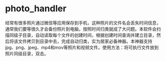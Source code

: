 # photo_handler
经常有很多照片通过微信等应用保存到手机，这种照片的文件名会丢失时间信息，通常我们要等很久才会备份照片到电脑，按照时间归类就成了大问题。本软件会扫描同级子目录，自动读取每个文件的创建时间，根据创建时间查询并建立目录，然后将该文件拷贝到目录中去，完成自动归类，实为居家必备神器。本神器支持jpg、png、jpeg、mp4和mov等照片和视频文件。使用方法：将可执行文件放到照片同级目录，双击。
